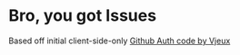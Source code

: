 # Bro, you got Issues

Based off initial client-side-only [Github Auth code by Vjeux](http://blog.vjeux.com/2012/javascript/github-oauth-login-browser-side.html)
